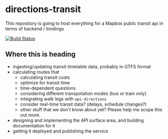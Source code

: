 # directions-transit
This repository is going to host everything for a Mapbox public transit api in terms of backend / bindings

[![Build Status](https://travis-ci.com/mapbox/directions-transit.svg?token=bB1pwxscyosgCFnSzzds&branch=master)](https://travis-ci.com/mapbox/directions-transit)


## Where this is heading

- ingesting/updating transit timetable data, probably in GTFS format
- calculating routes that
  - calculating transit costs
  - optimize for transit time
  - time-dependent questions
  - considering different transpotation modes (bus or train only)
  - integrating walk legs with `api-directions`
  - consider real-time transit data? (delays, schedule changes?)
  - other stuff that we don't know about yet? Please help me scope this out more.
- designing and implementing the API surface area, and building documentation for it
- getting it deployed and publishing the service
